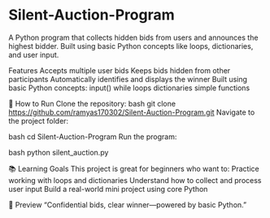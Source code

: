 # Silent-Auction-Program
A Python program that collects hidden bids from users and announces the highest bidder. Built using basic Python concepts like loops, dictionaries, and user input.

Features
   Accepts multiple user bids
   Keeps bids hidden from other participants
   Automatically identifies and displays the winner
   Built using basic Python concepts:
      input()
      while loops
      dictionaries
      simple functions

🚀 How to Run
Clone the repository:
bash
git clone https://github.com/ramyas170302/Silent-Auction-Program.git
Navigate to the project folder:

bash
cd Silent-Auction-Program
Run the program:

bash
python silent_auction.py

📚 Learning Goals
    This project is great for beginners who want to:
    Practice working with loops and dictionaries
    Understand how to collect and process user input
    Build a real-world mini project using core Python

📸 Preview
“Confidential bids, clear winner—powered by basic Python.”
